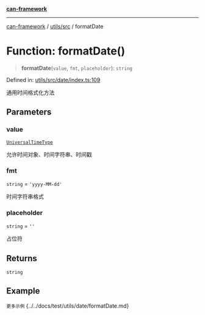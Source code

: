 [**can-framework**](../../../README.md)

***

[can-framework](../../../modules.md) / [utils/src](../README.md) / formatDate

# Function: formatDate()

> **formatDate**(`value`, `fmt`, `placeholder`): `string`

Defined in: [utils/src/date/index.ts:109](https://github.com/acanowl/acanowl-framework/blob/c79152f4a5639ba2e312f011a139bf95a1b76935/packages/utils/src/date/index.ts#L109)

通用时间格式化方法

## Parameters

### value

[`UniversalTimeType`](../type-aliases/UniversalTimeType.md)

允许时间对象、时间字符串、时间戳

### fmt

`string` = `'yyyy-MM-dd'`

时间字符串格式

### placeholder

`string` = `''`

占位符

## Returns

`string`

## Example

```更多示例```
{../../docs/test/utils/date/formatDate.md}
